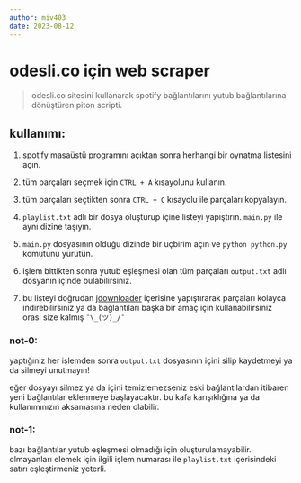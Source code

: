 ```yaml
---
author: miv403
date: 2023-08-12
---
```

# odesli.co için web scraper

> odesli.co sitesini kullanarak spotify bağlantılarını yutub bağlantılarına dönüştüren piton scripti.

## kullanımı:

1. spotify masaüstü programını açıktan sonra herhangi bir oynatma listesini açın.

2. tüm parçaları seçmek için `CTRL + A` kısayolunu kullanın.

3. tüm parçaları seçtikten sonra `CTRL + C` kısayolu ile parçaları kopyalayın.

4. `playlist.txt` adlı bir dosya oluşturup içine listeyi yapıştırın. `main.py` ile aynı dizine taşıyın.

5. `main.py` dosyasının olduğu dizinde bir uçbirim açın ve `python python.py` komutunu yürütün.

6. işlem bittikten sonra yutub eşleşmesi olan tüm parçaları `output.txt` adlı dosyanın içinde bulabilirsiniz.

7. bu listeyi doğrudan [jdownloader](https://www.jdownloader.org/) içerisine yapıştırarak parçaları kolayca indirebilirsiniz ya da bağlantıları başka bir amaç için kullanabilirsiniz orası size kalmış  `¯\_(ツ)_/¯`

### not-0:

yaptığınız her işlemden sonra `output.txt` dosyasının içini silip kaydetmeyi ya da silmeyi unutmayın!

eğer dosyayı silmez ya da içini temizlemezseniz eski bağlantılardan itibaren yeni bağlantılar eklenmeye başlayacaktır. bu kafa karışıklığına ya da kullanımınızın aksamasına neden olabilir.

### not-1:

bazı bağlantılar yutub eşleşmesi olmadığı için oluşturulamayabilir. olmayanları elemek için ilgili işlem numarası ile `playlist.txt` içerisindeki satırı eşleştirmeniz yeterli.
